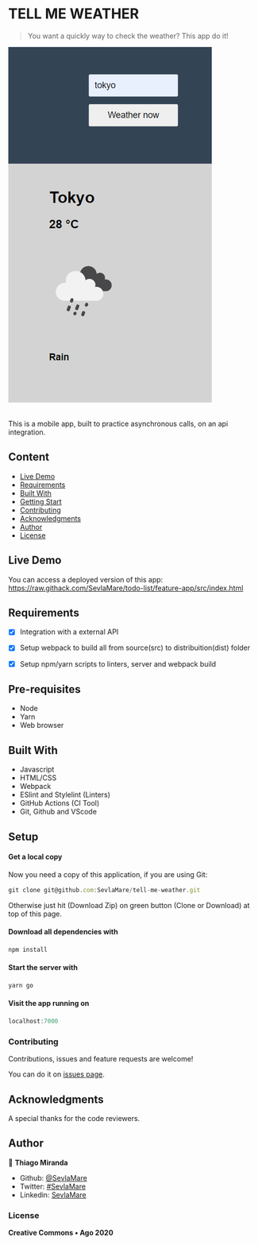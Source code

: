 # TELL ME WEATHER
> You want a quickly way to check the weather? This app do it!

![screenshot](doc/screenshot.png)

<br>This is a mobile app, built to practice asynchronous calls, on an api integration.<br>

## Content

* [Live Demo](#live-demo)
* [Requirements](#requirements)
* [Built With](#built-with)
* [Getting Start](#getting-start)
* [Contributing](#contributing)
* [Acknowledgments](#acknowledgments)
* [Author](#author)
* [License](#license)

## Live Demo
You can access a deployed version of this app:<br>
https://raw.githack.com/SevlaMare/todo-list/feature-app/src/index.html

## Requirements
- [x] Integration with a external API
- [x] Setup webpack to build all from source(src) to distribuition(dist) folder
- [x] Setup npm/yarn scripts to linters, server and webpack build


## Pre-requisites
<ul>
	<li>Node</li>
	<li>Yarn</li>
	<li>Web browser</li>
</ul>

## Built With

- Javascript<br>
- HTML/CSS <br>
- Webpack <br>
- ESlint and Stylelint (Linters) <br>
- GitHub Actions (CI Tool) <br>
- Git, Github and VScode <br>


## Setup

#### Get a local copy
Now you need a copy of this application, if you are using Git:
```js
git clone git@github.com:SevlaMare/tell-me-weather.git
```
Otherwise just hit (Download Zip) on green button (Clone or Download) at top of this page.


#### Download all dependencies with
```js
npm install
```

#### Start the server with
```js
yarn go
```

#### Visit the app running on
```js
localhost:7000
```

### Contributing

Contributions, issues and feature requests are welcome!

You can do it on [issues page](issues/).

## Acknowledgments

A special thanks for the code reviewers.

## Author

👤 **Thiago Miranda**

- Github: [@SevlaMare](https://github.com/SevlaMare)
- Twitter: [#SevlaMare](https://twitter.com/SevlaMare)
- Linkedin: [SevlaMare](https://www.linkedin.com/in/sevla-mare)

### License
<strong>Creative Commons • Ago 2020</strong>
